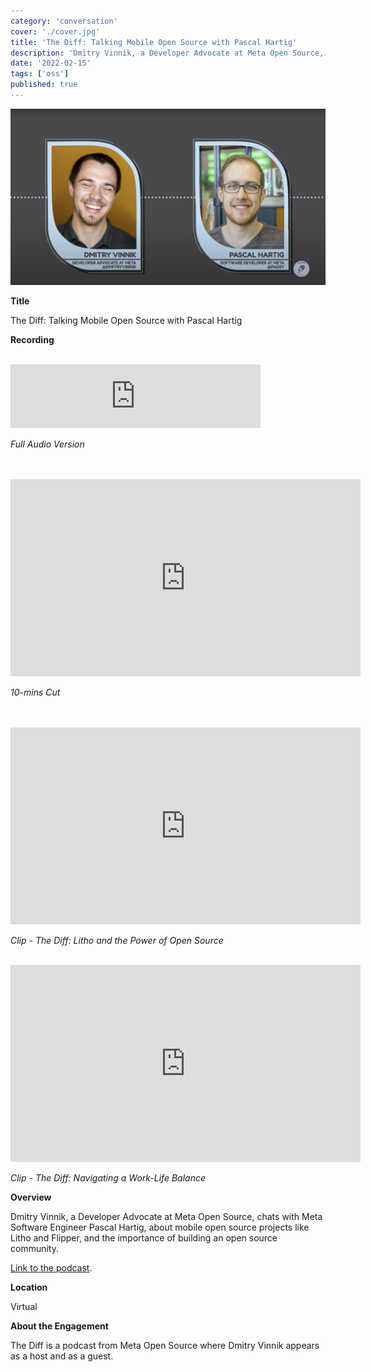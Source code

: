 ```yaml
---
category: 'conversation'
cover: './cover.jpg'
title: 'The Diff: Talking Mobile Open Source with Pascal Hartig'
description: 'Dmitry Vinnik, a Developer Advocate at Meta Open Source, chats with Meta Software Engineer Pascal Hartig, about mobile open source projects like Litho and Flipper.'
date: '2022-02-15'
tags: ['oss']
published: true
---
```

![cover](./cover.jpg)

**Title**

The Diff: Talking Mobile Open Source with Pascal Hartig

**Recording**

<br>

<iframe src="https://anchor.fm/thediff/embed/episodes/Episode-11-Talking-Mobile-Open-Source-with-Pascal-Hartig-e1ed34j/a-a7de9jt" height="102px" width="400px" frameborder="0" scrolling="no"></iframe>

*Full Audio Version*

<br>

<br>

<iframe width="560" height="315" src="https://www.youtube.com/embed/S5ajSULISrA" title="YouTube video player" frameborder="0" allow="accelerometer; autoplay; clipboard-write; encrypted-media; gyroscope; picture-in-picture" allowfullscreen></iframe>

*10-mins Cut*

<br>
<br>

<iframe width="560" height="315" src="https://www.youtube.com/embed/TJo3I8SpTAk" title="YouTube video player" frameborder="0" allow="accelerometer; autoplay; clipboard-write; encrypted-media; gyroscope; picture-in-picture" allowfullscreen></iframe>

*Clip - The Diff: Litho and the Power of Open Source*
<br>
<br>

<iframe width="560" height="315" src="https://www.youtube.com/embed/-Frt2s3qH9k" title="YouTube video player" frameborder="0" allow="accelerometer; autoplay; clipboard-write; encrypted-media; gyroscope; picture-in-picture" allowfullscreen></iframe>

*Clip - The Diff: Navigating a Work-Life Balance*
<br>

**Overview**

Dmitry Vinnik, a Developer Advocate at Meta Open Source, chats with Meta Software Engineer Pascal Hartig, about mobile open source projects like Litho and Flipper, and the importance of building an open source community.

[Link to the podcast](https://thediffpodcast.com/docs/episode-11/).

**Location**

Virtual

**About the Engagement**

The Diff is a podcast from Meta Open Source where Dmitry Vinnik appears as a host and as a guest.